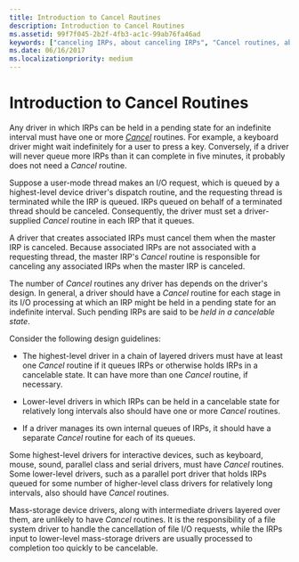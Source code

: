 ```yaml
---
title: Introduction to Cancel Routines
description: Introduction to Cancel Routines
ms.assetid: 99f7f045-2b2f-4fb3-ac1c-99ab76fa46ad
keywords: ["canceling IRPs, about canceling IRPs", "Cancel routines, about Cancel routines", "associated IRP"]
ms.date: 06/16/2017
ms.localizationpriority: medium
---
```


# Introduction to Cancel Routines





Any driver in which IRPs can be held in a pending state for an indefinite interval must have one or more [*Cancel*](https://docs.microsoft.com/windows-hardware/drivers/ddi/content/wdm/nc-wdm-driver_cancel) routines. For example, a keyboard driver might wait indefinitely for a user to press a key. Conversely, if a driver will never queue more IRPs than it can complete in five minutes, it probably does not need a *Cancel* routine.

Suppose a user-mode thread makes an I/O request, which is queued by a highest-level device driver's dispatch routine, and the requesting thread is terminated while the IRP is queued. IRPs queued on behalf of a terminated thread should be canceled. Consequently, the driver must set a driver-supplied *Cancel* routine in each IRP that it queues.

A driver that creates associated IRPs must cancel them when the master IRP is canceled. Because associated IRPs are not associated with a requesting thread, the master IRP's *Cancel* routine is responsible for canceling any associated IRPs when the master IRP is canceled.

The number of *Cancel* routines any driver has depends on the driver's design. In general, a driver should have a *Cancel* routine for each stage in its I/O processing at which an IRP might be held in a pending state for an indefinite interval. Such pending IRPs are said to be *held in a cancelable state*.

Consider the following design guidelines:

-   The highest-level driver in a chain of layered drivers must have at least one *Cancel* routine if it queues IRPs or otherwise holds IRPs in a cancelable state. It can have more than one *Cancel* routine, if necessary.

-   Lower-level drivers in which IRPs can be held in a cancelable state for relatively long intervals also should have one or more *Cancel* routines.

-   If a driver manages its own internal queues of IRPs, it should have a separate *Cancel* routine for each of its queues.

Some highest-level drivers for interactive devices, such as keyboard, mouse, sound, parallel class and serial drivers, must have *Cancel* routines. Some lower-level drivers, such as a parallel port driver that holds IRPs queued for some number of higher-level class drivers for relatively long intervals, also should have *Cancel* routines.

Mass-storage device drivers, along with intermediate drivers layered over them, are unlikely to have *Cancel* routines. It is the responsibility of a file system driver to handle the cancellation of file I/O requests, while the IRPs input to lower-level mass-storage drivers are usually processed to completion too quickly to be cancelable.

 

 




